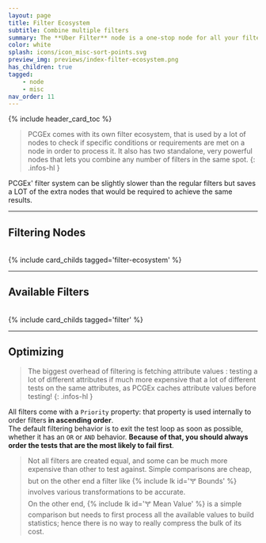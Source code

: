 ```yaml
---
layout: page
title: Filter Ecosystem
subtitle: Combine multiple filters
summary: The **Uber Filter** node is a one-stop node for all your filtering needs.
color: white
splash: icons/icon_misc-sort-points.svg
preview_img: previews/index-filter-ecosystem.png
has_children: true
tagged: 
    - node
    - misc
nav_order: 11
---
```


{% include header_card_toc %}

> PCGEx comes with its own filter ecosystem, that is used by a lot of nodes to check if specific conditions or requirements are met on a node in order to process it. It also has two standalone, very powerful nodes that lets you combine any number of filters in the same spot.
{: .infos-hl }

PCGEx' filter system can be slightly slower than the regular filters but saves a LOT of the extra nodes that would be required to achieve the same results. 

---
## Filtering Nodes
<br>
{% include card_childs tagged='filter-ecosystem' %}

---
## Available Filters
<br>
{% include card_childs tagged='filter' %}

---
## Optimizing 

> The biggest overhead of filtering is fetching attribute values : testing a lot of different attributes if much more expensive that a lot of different tests on the same attributes, as PCGEx caches attribute values before testing!
{: .infos-hl }

All filters come with a `Priority` property: that property is used internally to order filters **in ascending order**.  
The default filtering behavior is to exit the test loop as soon as possible, whether it has an `OR` or `AND` behavior. **Because of that, you should always order the tests that are the most likely to fail first**.  

> Not all filters are created equal, and some can be much more expensive than other to test against. Simple comparisons are cheap, but on the other end a filter like {% include lk id='🝖 Bounds' %} involves various transformations to be accurate.  
On the other end, {% include lk id='🝖 Mean Value' %} is a simple comparison but needs to first process all the available values to build statistics; hence there is no way to really compress the bulk of its cost.